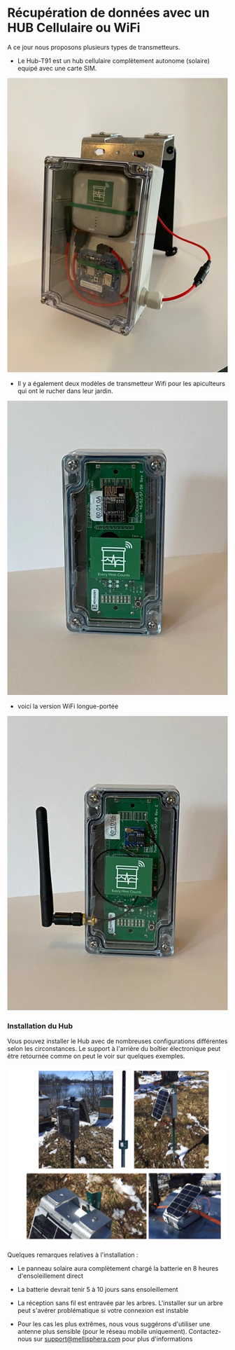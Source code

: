 # Récupération de données avec un HUB Cellulaire ou WiFi 

A ce jour nous proposons plusieurs types de transmetteurs.

- Le Hub-T91 est un hub cellulaire complètement autonome (solaire) equipé avec une carte SIM.

![](./images/products/T91_solar.jpg#smallImg)


- Il y a également deux modèles de transmetteur Wifi pour les apiculteurs qui ont le rucher dans leur jardin. 

![](./images/products/xwifi.jpg#smallImg)

- voici la version WiFi longue-portée

![](./images/products/xwifi_ext.jpg#smallImg)


### Installation du Hub

Vous pouvez installer le Hub avec de nombreuses configurations différentes selon les circonstances. Le support à l'arrière du boîtier électronique peut être retournée comme on peut le voir sur quelques exemples.

![](./images/14_2_installation.png#largeImg)

Quelques remarques relatives à l'installation :

- Le panneau solaire aura complètement chargé la batterie en 8 heures d'ensoleillement direct

- La batterie devrait tenir 5 à 10 jours sans ensoleillement
- La réception sans fil est entravée par les arbres. L'installer sur un arbre peut s'avérer problématique si votre connexion est instable
- Pour les cas les plus extrêmes, nous vous suggérons d'utiliser une antenne plus sensible (pour le réseau mobile uniquement). Contactez-nous sur [support@mellisphera.com](mailto:support@mellisphera.com) pour plus d'informations


